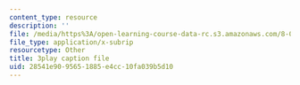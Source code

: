 ```yaml
---
content_type: resource
description: ''
file: /media/https%3A/open-learning-course-data-rc.s3.amazonaws.com/8-03sc-physics-iii-vibrations-and-waves-fall-2016/28541e9095651885e4cc10fa039b5d10_BX4QPdP7fT8.srt
file_type: application/x-subrip
resourcetype: Other
title: 3play caption file
uid: 28541e90-9565-1885-e4cc-10fa039b5d10
---
```

